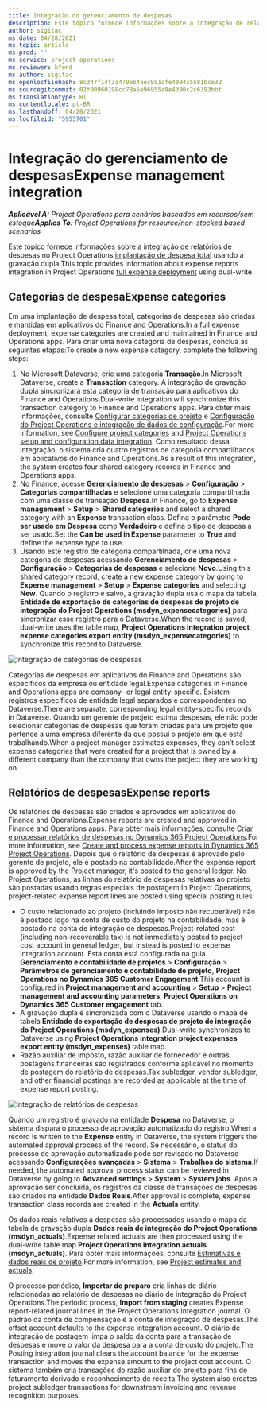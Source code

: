 ```yaml
---
title: Integração do gerenciamento de despesas
description: Este tópico fornece informações sobre a integração de relatórios de despesas no Project Operations usando a gravação dupla.
author: sigitac
ms.date: 04/28/2021
ms.topic: article
ms.prod: ''
ms.service: project-operations
ms.reviewer: kfend
ms.author: sigitac
ms.openlocfilehash: 8c347f14f3a479eb4aec951cfe4094c5581bce32
ms.sourcegitcommit: 02f00960198cc78a5e96955a9e4390c2c6393bbf
ms.translationtype: HT
ms.contentlocale: pt-BR
ms.lasthandoff: 04/28/2021
ms.locfileid: "5955701"
---
```

# <a name="expense-management-integration"></a><span data-ttu-id="73c6b-103">Integração do gerenciamento de despesas</span><span class="sxs-lookup"><span data-stu-id="73c6b-103">Expense management integration</span></span>

<span data-ttu-id="73c6b-104">_**Aplicável A:** Project Operations para cenários baseados em recursos/sem estoque_</span><span class="sxs-lookup"><span data-stu-id="73c6b-104">_**Applies To:** Project Operations for resource/non-stocked based scenarios_</span></span>

<span data-ttu-id="73c6b-105">Este tópico fornece informações sobre a integração de relatórios de despesas no Project Operations [implantação de despesa total](../expense/expense-overview.md) usando a gravação dupla.</span><span class="sxs-lookup"><span data-stu-id="73c6b-105">This topic provides information about expense reports integration in Project Operations [full expense deployment](../expense/expense-overview.md) using dual-write.</span></span>

## <a name="expense-categories"></a><span data-ttu-id="73c6b-106">Categorias de despesa</span><span class="sxs-lookup"><span data-stu-id="73c6b-106">Expense categories</span></span>

<span data-ttu-id="73c6b-107">Em uma implantação de despesa total, categorias de despesas são criadas e mantidas em aplicativos do Finance and Operations.</span><span class="sxs-lookup"><span data-stu-id="73c6b-107">In a full expense deployment, expense categories are created and maintained in Finance and Operations apps.</span></span> <span data-ttu-id="73c6b-108">Para criar uma nova categoria de despesas, conclua as seguintes etapas:</span><span class="sxs-lookup"><span data-stu-id="73c6b-108">To create a new expense category, complete the following steps:</span></span>

1. <span data-ttu-id="73c6b-109">No Microsoft Dataverse, crie uma categoria **Transação**.</span><span class="sxs-lookup"><span data-stu-id="73c6b-109">In Microsoft Dataverse, create a **Transaction** category.</span></span> <span data-ttu-id="73c6b-110">A integração de gravação dupla sincronizará esta categoria de transação para aplicativos do Finance and Operations.</span><span class="sxs-lookup"><span data-stu-id="73c6b-110">Dual-write integration will synchronize this transaction category to Finance and Operations apps.</span></span> <span data-ttu-id="73c6b-111">Para obter mais informações, consulte [Configurar categorias de projeto](/dynamics365/project-operations/project-accounting/configure-project-categories) e [Configuração do Project Operations e integração de dados de configuração](resource-dual-write-setup-integration.md).</span><span class="sxs-lookup"><span data-stu-id="73c6b-111">For more information, see [Configure project categories](/dynamics365/project-operations/project-accounting/configure-project-categories) and [Project Operations setup and configuration data integration](resource-dual-write-setup-integration.md).</span></span> <span data-ttu-id="73c6b-112">Como resultado dessa integração, o sistema cria quatro registros de categoria compartilhados em aplicativos do Finance and Operations.</span><span class="sxs-lookup"><span data-stu-id="73c6b-112">As a result of this integration, the system creates four shared category records in Finance and Operations apps.</span></span>
2. <span data-ttu-id="73c6b-113">No Finance, acesse **Gerenciamento de despesas** > **Configuração** > **Categorias compartilhadas** e selecione uma categoria compartilhada com uma classe de transação **Despesa**.</span><span class="sxs-lookup"><span data-stu-id="73c6b-113">In Finance, go to **Expense management** > **Setup** > **Shared categories** and select a shared category with an **Expense** transaction class.</span></span> <span data-ttu-id="73c6b-114">Defina o parâmetro **Pode ser usado em Despesa** como **Verdadeiro** e defina o tipo de despesa a ser usado.</span><span class="sxs-lookup"><span data-stu-id="73c6b-114">Set the **Can be used in Expense** parameter to **True** and define the expense type to use.</span></span>
3. <span data-ttu-id="73c6b-115">Usando este registro de categoria compartilhada, crie uma nova categoria de despesas acessando **Gerenciamento de despesas** > **Configuração** > **Categorias de despesas** e selecione **Novo**.</span><span class="sxs-lookup"><span data-stu-id="73c6b-115">Using this shared category record, create a new expense category by going to **Expense management** > **Setup** > **Expense categories** and selecting **New**.</span></span> <span data-ttu-id="73c6b-116">Quando o registro é salvo, a gravação dupla usa o mapa da tabela, **Entidade de exportação de categorias de despesas de projeto de integração do Project Operations (msdyn\_expensecategories)** para sincronizar esse registro para o Dataverse.</span><span class="sxs-lookup"><span data-stu-id="73c6b-116">When the record is saved, dual-write uses the table map, **Project Operations integration project expense categories export entity (msdyn\_expensecategories)** to synchronize this record to Dataverse.</span></span>

  ![Integração de categorias de despesas](./media/DW6ExpenseCategories.png)

<span data-ttu-id="73c6b-118">Categorias de despesas em aplicativos do Finance and Operations são específicos da empresa ou entidade legal.</span><span class="sxs-lookup"><span data-stu-id="73c6b-118">Expense categories in Finance and Operations apps are company- or legal entity-specific.</span></span> <span data-ttu-id="73c6b-119">Existem registros específicos de entidade legal separados e correspondentes no Dataverse.</span><span class="sxs-lookup"><span data-stu-id="73c6b-119">There are separate, corresponding legal entity-specific records in Dataverse.</span></span> <span data-ttu-id="73c6b-120">Quando um gerente de projeto estima despesas, ele não pode selecionar categorias de despesas que foram criadas para um projeto que pertence a uma empresa diferente da que possui o projeto em que está trabalhando.</span><span class="sxs-lookup"><span data-stu-id="73c6b-120">When a project manager estimates expenses, they can’t select expense categories that were created for a project that is owned by a different company than the company that owns the project they are working on.</span></span> 

## <a name="expense-reports"></a><span data-ttu-id="73c6b-121">Relatórios de despesas</span><span class="sxs-lookup"><span data-stu-id="73c6b-121">Expense reports</span></span>

<span data-ttu-id="73c6b-122">Os relatórios de despesas são criados e aprovados em aplicativos do Finance and Operations.</span><span class="sxs-lookup"><span data-stu-id="73c6b-122">Expense reports are created and approved in Finance and Operations apps.</span></span> <span data-ttu-id="73c6b-123">Para obter mais informações, consulte [Criar e processar relatórios de despesas no Dynamics 365 Project Operations](/learn/modules/create-process-expense-reports/).</span><span class="sxs-lookup"><span data-stu-id="73c6b-123">For more information, see [Create and process expense reports in Dynamics 365 Project Operations](/learn/modules/create-process-expense-reports/).</span></span> <span data-ttu-id="73c6b-124">Depois que o relatório de despesas é aprovado pelo gerente de projeto, ele é postado na contabilidade.</span><span class="sxs-lookup"><span data-stu-id="73c6b-124">After the expense report is approved by the Project manager, it's posted to the general ledger.</span></span> <span data-ttu-id="73c6b-125">No Project Operations, as linhas do relatório de despesas relativas ao projeto são postadas usando regras especiais de postagem:</span><span class="sxs-lookup"><span data-stu-id="73c6b-125">In Project Operations, project-related expense report lines are posted using special posting rules:</span></span>

  - <span data-ttu-id="73c6b-126">O custo relacionado ao projeto (incluindo imposto não recuperável) não é postado logo na conta de custo do projeto na contabilidade, mas é postado na conta de integração de despesas.</span><span class="sxs-lookup"><span data-stu-id="73c6b-126">Project-related cost (including non-recoverable tax) is not immediately posted to project cost account in general ledger, but instead is posted to expense integration account.</span></span> <span data-ttu-id="73c6b-127">Esta conta está configurada na guia **Gerenciamento e contabilidade de projetos** > **Configuração** > **Parâmetros de gerenciamento e contabilidade de projeto**, **Project Operations no Dynamics 365 Customer Engagement**.</span><span class="sxs-lookup"><span data-stu-id="73c6b-127">This account is configured in **Project management and accounting** > **Setup** > **Project management and accounting parameters**, **Project Operations on Dynamics 365 Customer engagement** tab.</span></span>
  - <span data-ttu-id="73c6b-128">A gravação dupla é sincronizada com o Dataverse usando o mapa de tabela **Entidade de exportação de despesas de projeto de integração do Project Operations (msdyn\_expenses)**.</span><span class="sxs-lookup"><span data-stu-id="73c6b-128">Dual-write synchronizes to Dataverse using **Project Operations integration project expenses export entity (msdyn\_expenses)** table map.</span></span>
  - <span data-ttu-id="73c6b-129">Razão auxiliar de imposto, razão auxiliar de fornecedor e outras postagens financeiras são registrados conforme aplicável no momento de postagem do relatório de despesas.</span><span class="sxs-lookup"><span data-stu-id="73c6b-129">Tax subledger, vendor subledger, and other financial postings are recorded as applicable at the time of expense report posting.</span></span>

  ![Integração de relatórios de despesas](./media/DW6ExpenseReports.png)

<span data-ttu-id="73c6b-131">Quando um registro é gravado na entidade **Despesa** no Dataverse, o sistema dispara o processo de aprovação automatizado do registro.</span><span class="sxs-lookup"><span data-stu-id="73c6b-131">When a record is written to the **Expense** entity in Dataverse, the system triggers the automated approval process of the record.</span></span> <span data-ttu-id="73c6b-132">Se necessário, o status do processo de aprovação automatizado pode ser revisado no Dataverse acessando **Configurações avançadas** > **Sistema** > **Trabalhos do sistema**.</span><span class="sxs-lookup"><span data-stu-id="73c6b-132">If needed, the automated approval process status can be reviewed in Dataverse by going to **Advanced settings** > **System** > **System jobs**.</span></span> <span data-ttu-id="73c6b-133">Após a aprovação ser concluída, os registros da classe de transações de despesas são criados na entidade **Dados Reais**.</span><span class="sxs-lookup"><span data-stu-id="73c6b-133">After approval is complete, expense transaction class records are created in the **Actuals** entity.</span></span>

<span data-ttu-id="73c6b-134">Os dados reais relativos a despesas são processados usando o mapa da tabela de gravação dupla **Dados reais de integração do Project Operations (msdyn\_actuals)**.</span><span class="sxs-lookup"><span data-stu-id="73c6b-134">Expense related actuals are then processed using the dual-write table map **Project Operations integration actuals (msdyn\_actuals)**.</span></span> <span data-ttu-id="73c6b-135">Para obter mais informações, consulte [Estimativas e dados reais de projeto](resource-dual-write-estimates-actuals.md).</span><span class="sxs-lookup"><span data-stu-id="73c6b-135">For more information, see [Project estimates and actuals](resource-dual-write-estimates-actuals.md).</span></span>

<span data-ttu-id="73c6b-136">O processo periódico, **Importar de preparo** cria linhas de diário relacionadas ao relatório de despesas no diário de integração do Project Operations.</span><span class="sxs-lookup"><span data-stu-id="73c6b-136">The periodic process, **Import from staging** creates Expense report-related journal lines in the Project Operations Integration journal.</span></span> <span data-ttu-id="73c6b-137">O padrão da conta de compensação é a conta de integração de despesas.</span><span class="sxs-lookup"><span data-stu-id="73c6b-137">The offset account defaults to the expense integration account.</span></span> <span data-ttu-id="73c6b-138">O diário de integração de postagem limpa o saldo da conta para a transação de despesas e move o valor da despesa para a conta de custo do projeto.</span><span class="sxs-lookup"><span data-stu-id="73c6b-138">The Posting integration journal clears the account balance for the expense transaction and moves the expense amount to the project cost account.</span></span> <span data-ttu-id="73c6b-139">O sistema também cria transações do razão auxiliar do projeto para fins de faturamento derivado e reconhecimento de receita.</span><span class="sxs-lookup"><span data-stu-id="73c6b-139">The system also creates project subledger transactions for downstream invoicing and revenue recognition purposes.</span></span>

